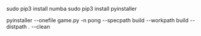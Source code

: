 sudo pip3 install numba
sudo pip3 install pyinstaller

pyinstaller --onefile game.py -n pong --specpath build --workpath build --distpath . --clean